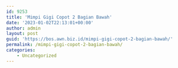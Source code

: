 ```yaml
---
id: 9253
title: 'Mimpi Gigi Copot 2 Bagian Bawah'
date: '2023-01-02T22:13:01+00:00'
author: admin
layout: post
guid: 'https://bos.awn.biz.id/mimpi-gigi-copot-2-bagian-bawah/'
permalink: /mimpi-gigi-copot-2-bagian-bawah/
categories:
    - Uncategorized
---
```


